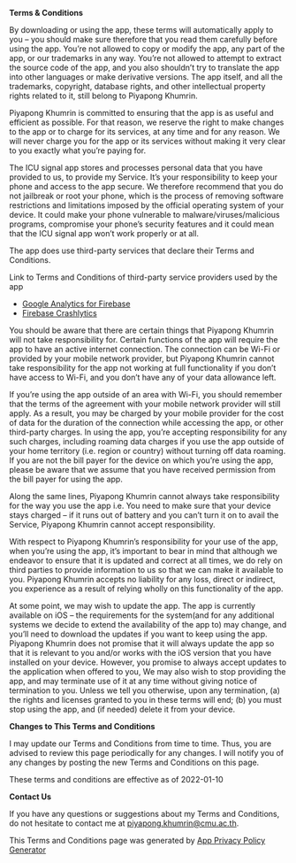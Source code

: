 **Terms & Conditions**

By downloading or using the app, these terms will automatically apply to
you – you should make sure therefore that you read them carefully before
using the app. You’re not allowed to copy or modify the app, any part of
the app, or our trademarks in any way. You’re not allowed to attempt to
extract the source code of the app, and you also shouldn’t try to
translate the app into other languages or make derivative versions. The
app itself, and all the trademarks, copyright, database rights, and
other intellectual property rights related to it, still belong to
Piyapong Khumrin.

Piyapong Khumrin is committed to ensuring that the app is as useful and
efficient as possible. For that reason, we reserve the right to make
changes to the app or to charge for its services, at any time and for
any reason. We will never charge you for the app or its services without
making it very clear to you exactly what you’re paying for.

The ICU signal app stores and processes personal data that you have
provided to us, to provide my Service. It’s your responsibility to keep
your phone and access to the app secure. We therefore recommend that you
do not jailbreak or root your phone, which is the process of removing
software restrictions and limitations imposed by the official operating
system of your device. It could make your phone vulnerable to
malware/viruses/malicious programs, compromise your phone’s security
features and it could mean that the ICU signal app won’t work properly
or at all.

<div>

The app does use third-party services that declare their Terms and
Conditions.

Link to Terms and Conditions of third-party service providers used by
the app

  - [Google Analytics for
    Firebase](https://firebase.google.com/terms/analytics)
  - [Firebase
    Crashlytics](https://firebase.google.com/terms/crashlytics)

</div>

You should be aware that there are certain things that Piyapong Khumrin
will not take responsibility for. Certain functions of the app will
require the app to have an active internet connection. The connection
can be Wi-Fi or provided by your mobile network provider, but Piyapong
Khumrin cannot take responsibility for the app not working at full
functionality if you don’t have access to Wi-Fi, and you don’t have any
of your data allowance left.

If you’re using the app outside of an area with Wi-Fi, you should
remember that the terms of the agreement with your mobile network
provider will still apply. As a result, you may be charged by your
mobile provider for the cost of data for the duration of the connection
while accessing the app, or other third-party charges. In using the app,
you’re accepting responsibility for any such charges, including roaming
data charges if you use the app outside of your home territory (i.e.
region or country) without turning off data roaming. If you are not the
bill payer for the device on which you’re using the app, please be aware
that we assume that you have received permission from the bill payer for
using the app.

Along the same lines, Piyapong Khumrin cannot always take responsibility
for the way you use the app i.e. You need to make sure that your device
stays charged – if it runs out of battery and you can’t turn it on to
avail the Service, Piyapong Khumrin cannot accept responsibility.

With respect to Piyapong Khumrin’s responsibility for your use of the
app, when you’re using the app, it’s important to bear in mind that
although we endeavor to ensure that it is updated and correct at all
times, we do rely on third parties to provide information to us so that
we can make it available to you. Piyapong Khumrin accepts no liability
for any loss, direct or indirect, you experience as a result of relying
wholly on this functionality of the app.

At some point, we may wish to update the app. The app is currently
available on iOS – the requirements for the system(and for any
additional systems we decide to extend the availability of the app to)
may change, and you’ll need to download the updates if you want to keep
using the app. Piyapong Khumrin does not promise that it will always
update the app so that it is relevant to you and/or works with the iOS
version that you have installed on your device. However, you promise to
always accept updates to the application when offered to you, We may
also wish to stop providing the app, and may terminate use of it at any
time without giving notice of termination to you. Unless we tell you
otherwise, upon any termination, (a) the rights and licenses granted to
you in these terms will end; (b) you must stop using the app, and (if
needed) delete it from your device.

**Changes to This Terms and Conditions**

I may update our Terms and Conditions from time to time. Thus, you are
advised to review this page periodically for any changes. I will notify
you of any changes by posting the new Terms and Conditions on this page.

These terms and conditions are effective as of 2022-01-10

**Contact Us**

If you have any questions or suggestions about my Terms and Conditions,
do not hesitate to contact me at piyapong.khumrin@cmu.ac.th.

This Terms and Conditions page was generated by [App Privacy Policy
Generator](https://app-privacy-policy-generator.nisrulz.com/)
